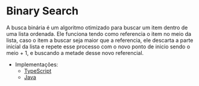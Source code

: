 # Binary Search

A busca binária é um algoritmo otimizado para buscar um item dentro de uma lista ordenada. Ele funciona tendo como referencia o item no meio da lista, caso o item a buscar seja maior que a referencia, ele descarta a parte inicial da lista e repete esse processo com o novo ponto de inicio sendo o meio + 1, e buscando a metade desse novo referencial.

- Implementações:
    - [TypeScript](../src/TS/binary.ts)
    - [Java](../src/Java/Algoritmos/src/Binary.java)